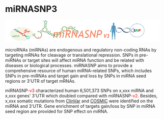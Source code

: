 # miRNASNP3

![](./miRNASNP3/miRNASNP3/static/miRNASNP3/img/miRNASNP3_title.png)

<p>microRNAs (miRNAs) are endogenous and regulatory non-coding RNAs by targeting mRNAs for cleavage or translational repression. SNPs in pre-miRNAs or target sites will affect miRNA function and be related with diseases or biological processes. <span class="badge alert-info">miRNASNP</span> aims to provide a comprehensive resource of human miRNA-related SNPs, which includes SNPs in pre-miRNAs and target gain and loss by SNPs in miRNA seed regions or 3'UTR of target mRNAs.</p>
<p><span class="badge alert-info">miRNASNP<span style="color:red;">-v3</span></span> characterized human <span class="badge alert-danger">6,501,373</span> SNPs on <span class="badge alert-danger">x,xxx</span> miRNA and <span class="badge alert-danger">x,xxx</span> genes' 3'UTR which doubled compared with <span class="badge alert-info">miRNASNP<span style="color:red;">-v2</span></span>. Besides, <span class="badge alert-danger">x,xxx</span> somatic mutations from <span class="badge alert-info"><a href="https://www.ncbi.nlm.nih.gov/clinvar/" target="_blank">ClinVar</a></span> and <span class="badge alert-info"><a href="https://cancer.sanger.ac.uk/cosmic" target="_blank">COSMIC</a></span> were identified on the miRNA and 3'UTR. <span class="badge alert-info">Gene enrichment</span> of targets gain/loss by SNP in miRNA seed region are provided for SNP effect on miRNA.
                </p>
